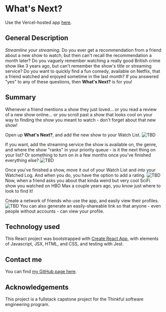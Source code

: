 # What's Next?

Use the Vercel-hosted app [here](https://whats-next-five.vercel.app).

## General Description
*Streamline your streaming.* Do you ever get a recommendation from a friend about a new show to watch, but then can't recall the recommendation a month later? Do you vaguely remember watching a really good British crime show like 3 years ago, but can't remember the show's title or streaming service? Do you want to quickly find a fun comedy, available on Netflix, that a friend watched and enjoyed sometime in the last month? If you answered "yes" to any of these questions, then <b>What's Next?</b> is for you!

## Summary
Whenever a friend mentions a show they just loved... or you read a review of a new show online... or you scroll past a show that looks cool on your way to finding the show you meant to watch - don't forget about that new show!

Open up <b>What's Next?</b>, and add the new show to your Watch List. 
![TBD](./src/images/TBD "TBD")

If you want, add the streaming service the show is available on, the genre, and where the show "ranks" in your priority queue - is it the next thing on your list? Or something to turn on in a few months once you've finished everything else?
![TBD](./src/images/TBD "TBD")

Once you've finished a show, move it <i>out</i> of your Watch List and <i>into</i> your Watched Log. And when you do, you have the option to add a rating.
![TBD](./src/images/TBD "TBD")
Now, when a friend asks you about that kinda weird but very cool SciFi show you watched on HBO Max a couple years ago, you know just where to look to find it!

Create a network of friends who use the app, and easily view their profiles.
![TBD](./src/images/TBD "TBD")
You can also generate an easily-shareable link so that anyone - even people without accounts - can view your profile.

## Technology used
This React project was bootstrapped with [Create React App](https://github.com/facebook/create-react-app), with elements of Javascript, JSX, HTML, and CSS, and testing with Jest.

## Contact me
You can find [my GitHub page here](https://github.com/sam1cutler).

## Acknowledgements
This project is a fullstack capstone project for the Thinkful software engineering program. 
